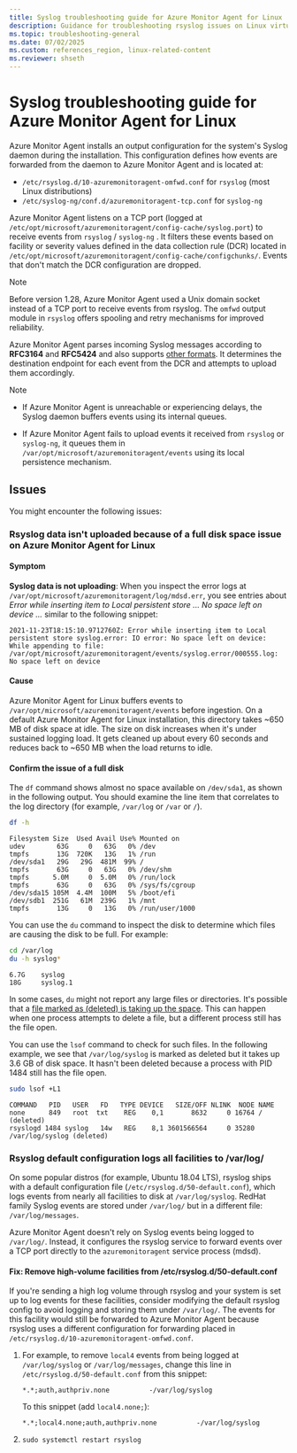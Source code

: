 ```yaml
---
title: Syslog troubleshooting guide for Azure Monitor Agent for Linux | Microsoft Docs
description: Guidance for troubleshooting rsyslog issues on Linux virtual machines, scale sets with Azure Monitor Agent, and data collection rules.
ms.topic: troubleshooting-general
ms.date: 07/02/2025
ms.custom: references_region, linux-related-content
ms.reviewer: shseth
---
```


# Syslog troubleshooting guide for Azure Monitor Agent for Linux

Azure Monitor Agent installs an output configuration for the system's Syslog daemon during the installation. This configuration defines how events are forwarded from the daemon to Azure Monitor Agent and is located at:

* `/etc/rsyslog.d/10-azuremonitoragent-omfwd.conf` for `rsyslog` (most Linux distributions)
* `/etc/syslog-ng/conf.d/azuremonitoragent-tcp.conf` for `syslog-ng`

Azure Monitor Agent listens on a TCP port (logged at `/etc/opt/microsoft/azuremonitoragent/config-cache/syslog.port`) to receive events from `rsyslog` / `syslog-ng` . It filters these events based on facility or severity values defined in the  data collection rule (DCR) located in `/etc/opt/microsoft/azuremonitoragent/config-cache/configchunks/`. Events that don't match the DCR configuration are dropped.

> [!NOTE]
> Before version 1.28, Azure Monitor Agent used a Unix domain socket instead of a TCP port to receive events from rsyslog. The `omfwd` output module in `rsyslog` offers spooling and retry mechanisms for improved reliability.

Azure Monitor Agent parses incoming Syslog messages according to **RFC3164** and **RFC5424** and also supports [other formats](./azure-monitor-agent-overview.md#supported-services-and-features). It determines the destination endpoint for each event from the DCR and attempts to upload them accordingly.

> [!NOTE]
> * If Azure Monitor Agent is unreachable or experiencing delays, the Syslog daemon buffers events using its internal queues.
> 
> * If Azure Monitor Agent fails to upload events it received from `rsyslog` or `syslog-ng`, it queues them in `/var/opt/microsoft/azuremonitoragent/events` using its local persistence mechanism.

## Issues

You might encounter the following issues:

### Rsyslog data isn't uploaded because of a full disk space issue on Azure Monitor Agent for Linux

#### Symptom

**Syslog data is not uploading**: When you inspect the error logs at `/var/opt/microsoft/azuremonitoragent/log/mdsd.err`, you see entries about *Error while inserting item to Local persistent store ... No space left on device ...* similar to the following snippet:

```
2021-11-23T18:15:10.9712760Z: Error while inserting item to Local persistent store syslog.error: IO error: No space left on device: While appending to file: /var/opt/microsoft/azuremonitoragent/events/syslog.error/000555.log: No space left on device
```

#### Cause

Azure Monitor Agent for Linux buffers events to `/var/opt/microsoft/azuremonitoragent/events` before ingestion. On a default Azure Monitor Agent for Linux installation, this directory takes ~650 MB of disk space at idle. The size on disk increases when it's under sustained logging load. It gets cleaned up about every 60 seconds and reduces back to ~650 MB when the load returns to idle.

#### Confirm the issue of a full disk

The `df` command shows almost no space available on `/dev/sda1`, as shown in the following output. You should examine the line item that correlates to the log directory (for example, `/var/log` or `/var` or `/`).

```bash
df -h
```

```output
Filesystem Size  Used Avail Use% Mounted on
udev        63G     0   63G   0% /dev
tmpfs       13G  720K   13G   1% /run
/dev/sda1   29G   29G  481M  99% /
tmpfs       63G     0   63G   0% /dev/shm
tmpfs      5.0M     0  5.0M   0% /run/lock
tmpfs       63G     0   63G   0% /sys/fs/cgroup
/dev/sda15 105M  4.4M  100M   5% /boot/efi
/dev/sdb1  251G   61M  239G   1% /mnt
tmpfs       13G     0   13G   0% /run/user/1000
```

You can use the `du` command to inspect the disk to determine which files are causing the disk to be full. For example:

```bash
cd /var/log
du -h syslog*
```

```output
6.7G    syslog
18G     syslog.1
```

In some cases, `du` might not report any large files or directories. It's possible that a [file marked as (deleted) is taking up the space](https://unix.stackexchange.com/questions/182077/best-way-to-free-disk-space-from-deleted-files-that-are-held-open). This can happen when one process attempts to delete a file, but a different process still has the file open.

You can use the `lsof` command to check for such files. In the following example, we see that `/var/log/syslog` is marked as deleted but it takes up 3.6 GB of disk space. It hasn't been deleted because a process with PID 1484 still has the file open.

```bash
sudo lsof +L1
```

```output
COMMAND   PID   USER   FD   TYPE DEVICE   SIZE/OFF NLINK  NODE NAME
none      849   root  txt    REG    0,1       8632     0 16764 / (deleted)
rsyslogd 1484 syslog   14w   REG    8,1 3601566564     0 35280 /var/log/syslog (deleted)
```

### Rsyslog default configuration logs all facilities to /var/log/

On some popular distros (for example, Ubuntu 18.04 LTS), rsyslog ships with a default configuration file (`/etc/rsyslog.d/50-default.conf`), which logs events from nearly all facilities to disk at `/var/log/syslog`. RedHat family Syslog events are stored under `/var/log/` but in a different file: `/var/log/messages`.

Azure Monitor Agent doesn't rely on Syslog events being logged to `/var/log/`. Instead, it configures the rsyslog service to forward events over a TCP port directly to the `azuremonitoragent` service process (mdsd).

#### Fix: Remove high-volume facilities from /etc/rsyslog.d/50-default.conf

If you're sending a high log volume through rsyslog and your system is set up to log events for these facilities, consider modifying the default rsyslog config to avoid logging and storing them under `/var/log/`. The events for this facility would still be forwarded to Azure Monitor Agent because rsyslog uses a different configuration for forwarding placed in `/etc/rsyslog.d/10-azuremonitoragent-omfwd.conf`.

1. For example, to remove `local4` events from being logged at `/var/log/syslog` or `/var/log/messages`, change this line in `/etc/rsyslog.d/50-default.conf` from this snippet:

    ```config
    *.*;auth,authpriv.none          -/var/log/syslog
    ```

    To this snippet (add `local4.none;`):

    ```config
    *.*;local4.none;auth,authpriv.none          -/var/log/syslog
    ```

1. `sudo systemctl restart rsyslog`
